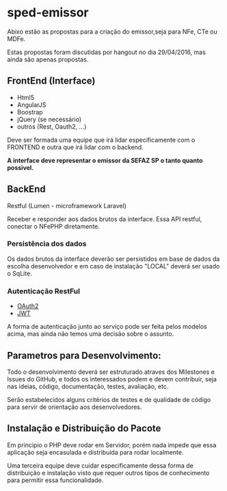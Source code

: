# sped-emissor
Abixo estão as propostas para a criação do emissor,seja para NFe, CTe ou MDFe.

Estas propostas foram discutidas por hangout no dia 29/04/2016, mas ainda são apenas propostas.


## FrontEnd (Interface)

- Html5
- AngularJS
- Boostrap
- jQuery (se necessário)
- outros (Rest, Oauth2, ...)

Deve ser formada uma equipe que irá lidar especificamente com o FRONTEND e outra que irá lidar com o backend.

**A interface deve representar o emissor da SEFAZ SP o tanto quanto possivel.**

## BackEnd

Restful (Lumen - microframework Laravel)

Receber e responder aos dados brutos da interface.
Essa API restful, conectar o NFePHP diretamente.

### Persistência dos dados

Os dados brutos da interface deverão ser persistidos em base de dados da escolha desenvolvedor e em caso de instalação "LOCAL" deverá ser usado o SqLite.

### Autenticação RestFul

- [OAuth2](http://esbenp.github.io/2015/05/26/lumen-web-api-oauth-2-authentication/)
- [JWT](https://laravelista.com/json-web-token-authentication-for-lumen)

A forma de autenticação junto ao serviço pode ser feita pelos modelos acima, mas ainda não temos uma decisão sobre o assunto.

## Parametros para Desenvolvimento:

Todo o desenvolvimento deverá ser estruturado atraves dos Milestones e Issues do GitHub, e todos os interessados podem e devem contribuir, seja nas ideias, código, documentação, testes, avaliação, etc.

Serão estabelecidos alguns critérios de testes e de qualidade de código para servir de orientação aos desenvolvedores.


## Instalação e Distribuição do Pacote

Em principio o PHP deve rodar em Servidor, porém nada impede que essa aplicação seja encasulada e distribuida para rodar localmente.

Uma terceira equipe deve cuidar especificamente dessa forma de distribuição e instalação visto que requer outros tipos de conhecimento para permitir essa funcionalidade.


